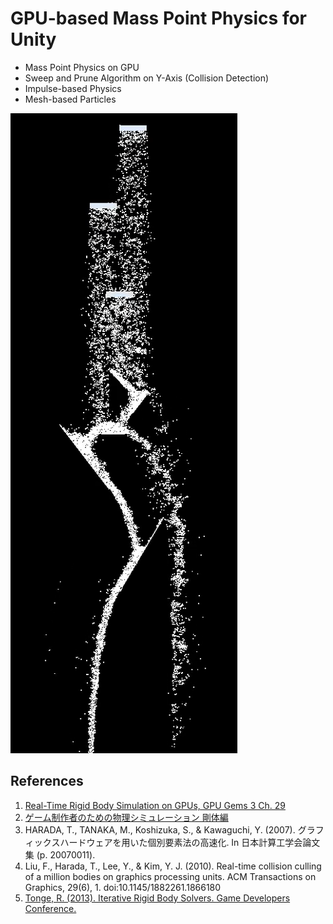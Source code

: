 # GPU-based Mass Point Physics for Unity
 * Mass Point Physics on GPU
 * Sweep and Prune Algorithm on Y-Axis (Collision Detection)
 * Impulse-based Physics
 * Mesh-based Particles

[![Vimeo](Html/GPUSand.png)](https://vimeo.com/137930819)

## References
 1. [Real-Time Rigid Body Simulation on GPUs, GPU Gems 3 Ch. 29](https://developer.nvidia.com/gpugems/GPUGems3/gpugems3_ch29.html)
 1. [ゲーム制作者のための物理シミュレーション 剛体編](http://www.amazon.co.jp/dp/4844332821)
 1. HARADA, T., TANAKA, M., Koshizuka, S., & Kawaguchi, Y. (2007). グラフィックスハードウェアを用いた個別要素法の高速化. In 日本計算工学会論文集 (p. 20070011).
 1. Liu, F., Harada, T., Lee, Y., & Kim, Y. J. (2010). Real-time collision culling of a million bodies on graphics processing units. ACM Transactions on Graphics, 29(6), 1. doi:10.1145/1882261.1866180
 1. [Tonge, R. (2013). Iterative Rigid Body Solvers. Game Developers Conference.](http://www.gdcvault.com/play/1017643/Physics-for-Game)
